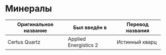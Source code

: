 # Минералы

| Оригинальное название | Был введён в | Перевод названия |
| --- | --- | --- |
| Certus Quartz | Applied Energistics 2 | Истинный кварц |
